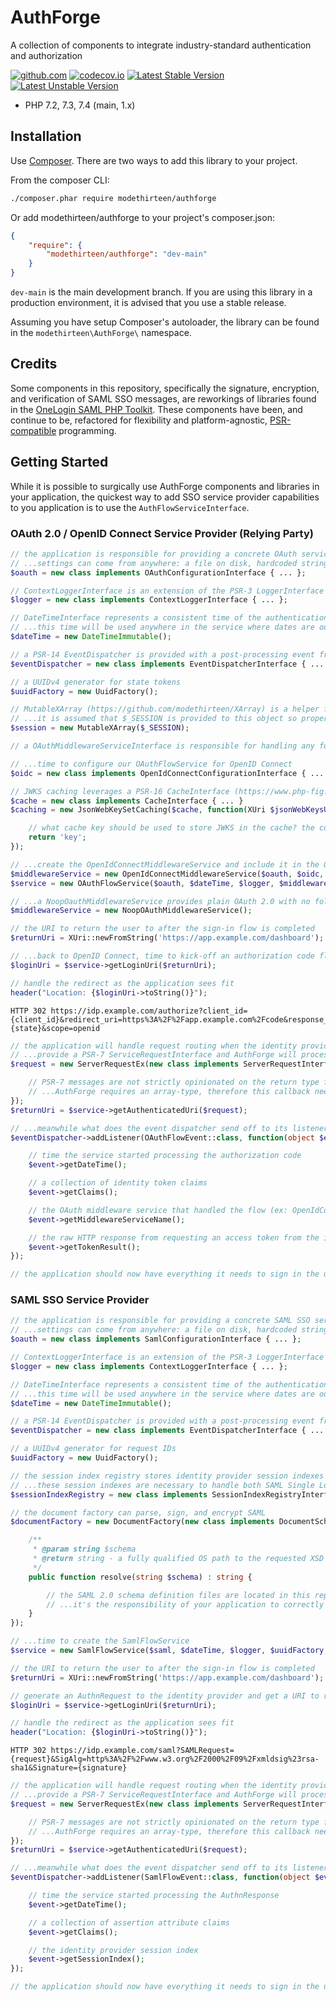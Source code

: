 # AuthForge

A collection of components to integrate industry-standard authentication and authorization

[![github.com](https://github.com/modethirteen/AuthForge/workflows/build/badge.svg)](https://github.com/modethirteen/AuthForge/actions?query=workflow%3Abuild)
[![codecov.io](https://codecov.io/github/modethirteen/AuthForge/coverage.svg?branch=main)](https://codecov.io/github/modethirteen/AuthForge?branch=main)
[![Latest Stable Version](https://poser.pugx.org/modethirteen/authforge/version.svg)](https://packagist.org/packages/modethirteen/authforge)
[![Latest Unstable Version](https://poser.pugx.org/modethirteen/authforge/v/unstable)](https://packagist.org/packages/modethirteen/authforge)

* PHP 7.2, 7.3, 7.4 (main, 1.x)

## Installation

Use [Composer](https://getcomposer.org/). There are two ways to add this library to your project.

From the composer CLI:

```sh
./composer.phar require modethirteen/authforge
```

Or add modethirteen/authforge to your project's composer.json:

```json
{
    "require": {
        "modethirteen/authforge": "dev-main"
    }
}
```

`dev-main` is the main development branch. If you are using this library in a production environment, it is advised that you use a stable release.

Assuming you have setup Composer's autoloader, the library can be found in the `modethirteen\AuthForge\` namespace.

## Credits

Some components in this repository, specifically the signature, encryption, and verification of SAML SSO messages, are reworkings of libraries found in the  [OneLogin SAML PHP Toolkit](https://github.com/onelogin/php-saml). These components have been, and continue to be, refactored for flexibility and platform-agnostic, [PSR-compatible](https://www.php-fig.org/psr) programming.

## Getting Started

While it is possible to surgically use AuthForge components and libraries in your application, the quickest way to add SSO service provider capabilities to you application is to use the `AuthFlowServiceInterface`.

### OAuth 2.0 / OpenID Connect Service Provider (Relying Party)

```php
// the application is responsible for providing a concrete OAuth service provider configuration
// ...settings can come from anywhere: a file on disk, hardcoded strings, etc.
$oauth = new class implements OAuthConfigurationInterface { ... };

// ContextLoggerInterface is an extension of the PSR-3 LoggerInterface (https://www.php-fig.org/psr/psr-3/)
$logger = new class implements ContextLoggerInterface { ... };

// DateTimeInterface represents a consistent time of the authentication request or response
// ...this time will be used anywhere in the service where dates are outputted or timespans are checked
$dateTime = new DateTimeImmutable();

// a PSR-14 EventDispatcher is provided with a post-processing event from OAuthFlowService, so that the application can process identity token claims and natively sign-in or reject the authentication attempt
$eventDispatcher = new class implements EventDispatcherInterface { ... }

// a UUIDv4 generator for state tokens
$uuidFactory = new UuidFactory();

// MutableXArray (https://github.com/modethirteen/XArray) is a helper for writing data to an array data structure
// ...it is assumed that $_SESSION is provided to this object so proper state management can occur in OAuthFlowService
$session = new MutableXArray($_SESSION);

// a OAuthMiddlewareServiceInterface is responsible for handling any followup tasks with an OAuth 2.0 access token, such as, in the case of OpenID Connect, parse the identity token with the identity provider's JWKS, or fetch additional claims from an OpenID Connect UserInfo endpoint.

// ...time to configure our OAuthFlowService for OpenID Connect
$oidc = new class implements OpenIdConnectConfigurationInterface { ... }

// JWKS caching leverages a PSR-16 CacheInterface (https://www.php-fig.org/psr/psr-16/) to store remotely fetched identity token signing keys
$cache = new class implements CacheInterface { ... }
$caching = new JsonWebKeySetCaching($cache, function(XUri $jsonWebKeysUri) : string {

    // what cache key should be used to store JWKS in the cache? the configured remote URL is provided so the decision making is left to the application
    return 'key';
});

// ...create the OpenIdConnectMiddlewareService and include it in the OAuthFlowService
$middlewareService = new OpenIdConnectMiddlewareService($oauth, $oidc, $dateTime, $caching, $logger);
$service = new OAuthFlowService($oauth, $dateTime, $logger, $middlewareService, $eventDispatcher, $uuidFactory, $session);

// ...a NoopOauthMiddlewareService provides plain OAuth 2.0 with no followup tasks (just returns an OAuth 2.0 access token)
$middlewareService = new NoopOAuthMiddlewareService();

// the URI to return the user to after the sign-in flow is completed
$returnUri = XUri::newFromString('https://app.example.com/dashboard');

// ...back to OpenID Connect, time to kick-off an authorization code flow-based sign-in request to the identity provider and receive a URI to redirect the user to
$loginUri = $service->getLoginUri($returnUri);

// handle the redirect as the application sees fit
header("Location: {$loginUri->toString()}");
```

```text
HTTP 302 https://idp.example.com/authorize?client_id={client_id}&redirect_uri=https%3A%2F%2Fapp.example.com%2Fcode&response_type=code&state={state}&scope=openid
```

```php
// the application will handle request routing when the identity provider redirects the user back with an authorization code
// ...provide a PSR-7 ServiceRequestInterface and AuthForge will process the code, dispatch an post-processing event, and return the original application return URI
$request = new ServerRequestEx(new class implements ServerRequestInterface { ... }, function(ServerRequestInterface $req) {

    // PSR-7 messages are not strictly opinionated on the return type for the body (object|array|null)
    // ...AuthForge requires an array-type, therefore this callback needs to convert whatever the application HTTP message body type is to array
});
$returnUri = $service->getAuthenticatedUri($request);

// ...meanwhile what does the event dispatcher send off to its listeners?
$eventDispatcher->addListener(OAuthFlowEvent::class, function(object $event) : void {

    // time the service started processing the authorization code
    $event->getDateTime();

    // a collection of identity token claims
    $event->getClaims();

    // the OAuth middleware service that handled the flow (ex: OpenIdConnectMiddlewareService)
    $event->getMiddlewareServiceName();

    // the raw HTTP response from requesting an access token from the identity provider
    $event->getTokenResult();
});

// the application should now have everything it needs to sign in the user (or not!)
```

### SAML SSO Service Provider

```php
// the application is responsible for providing a concrete SAML SSO service provider configuration
// ...settings can come from anywhere: a file on disk, hardcoded strings, etc.
$oauth = new class implements SamlConfigurationInterface { ... };

// ContextLoggerInterface is an extension of the PSR-3 LoggerInterface (https://www.php-fig.org/psr/psr-3/)
$logger = new class implements ContextLoggerInterface { ... };

// DateTimeInterface represents a consistent time of the authentication request or response
// ...this time will be used anywhere in the service where dates are outputted or timespans are checked
$dateTime = new DateTimeImmutable();

// a PSR-14 EventDispatcher is provided with a post-processing event from SamlFlowService, so that the application can process identity token claims and natively sign-in or reject the authentication attempt
$eventDispatcher = new class implements EventDispatcherInterface { ... }

// a UUIDv4 generator for request IDs
$uuidFactory = new UuidFactory();

// the session index registry stores identity provider session indexes in whatever manner the application sees fit
// ...these session indexes are necessary to handle both SAML Single Logout service provider and identity provider initiated requests
$sessionIndexRegistry = new class implements SessionIndexRegistryInterface { ... }

// the document factory can parse, sign, and encrypt SAML
$documentFactory = new DocumentFactory(new class implements DocumentSchemaResolverInterface {

    /**
     * @param string $schema
     * @return string - a fully qualified OS path to the requested XSD file
     */
    public function resolve(string $schema) : string {

        // the SAML 2.0 schema definition files are located in this repository/package under /redist/OneLogin/schemas (thanks OneLogin!)
        // ...it's the responsibility of your application to correctly resolve a filesystem path to this directory
    }
});

// ...time to create the SamlFlowService
$service = new SamlFlowService($saml, $dateTime, $logger, $uuidFactory, $eventDispatcher, $documentFactory, $sessionIndexRegistry);

// the URI to return the user to after the sign-in flow is completed
$returnUri = XUri::newFromString('https://app.example.com/dashboard');

// generate an AuthnRequest to the identity provider and get a URI to redirect the user to
$loginUri = $service->getLoginUri($returnUri);

// handle the redirect as the application sees fit
header("Location: {$loginUri->toString()}");
```

```text
HTTP 302 https://idp.example.com/saml?SAMLRequest={request}&SigAlg=http%3A%2F%2Fwww.w3.org%2F2000%2F09%2Fxmldsig%23rsa-sha1&Signature={signature}
```

```php
// the application will handle request routing when the identity provider redirects the user back with an AuthnResponse
// ...provide a PSR-7 ServiceRequestInterface and AuthForge will process the response, dispatch an post-processing event, and return the original application return URI
$request = new ServerRequestEx(new class implements ServerRequestInterface { ... }, function(ServerRequestInterface $req) {

    // PSR-7 messages are not strictly opinionated on the return type for the body (object|array|null)
    // ...AuthForge requires an array-type, therefore this callback needs to convert whatever the application HTTP message body type is to array
});
$returnUri = $service->getAuthenticatedUri($request);

// ...meanwhile what does the event dispatcher send off to its listeners?
$eventDispatcher->addListener(SamlFlowEvent::class, function(object $event) : void {

    // time the service started processing the AuthnResponse
    $event->getDateTime();

    // a collection of assertion attribute claims
    $event->getClaims();

    // the identity provider session index
    $event->getSessionIndex();
});

// the application should now have everything it needs to sign in the user (or not!)
```
